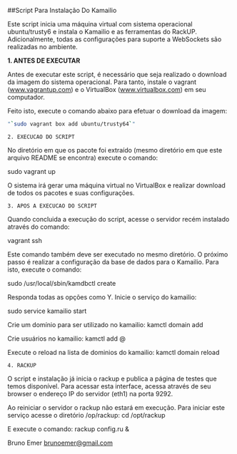 ##Script Para Instalação Do Kamailio


Este script inicia uma máquina virtual com sistema operacional ubuntu/trusty6
e instala o Kamailio e as ferramentas do RackUP. Adicionalmente, todas as 
configurações para suporte a WebSockets são realizadas no ambiente.


**1. ANTES DE EXECUTAR**

Antes de executar este script, é necessário que seja realizado o download
da imagem do sistema operacional. Para tanto, instale o vagrant 
(www.vagrantup.com) e o VirtualBox (www.virtualbox.com) em seu computador.

Feito isto, execute o comando abaixo para efetuar o download da imagem:

```bash
"`sudo vagrant box add ubuntu/trusty64`"
```



	2. EXECUCAO DO SCRIPT

No diretório em que os pacote foi extraído (mesmo diretório em que este
arquivo README se encontra) execute o comando:

sudo vagrant up

O sistema irá gerar uma máquina virtual no VirtualBox e realizar download
de todos os pacotes e suas configurações.




	3. APOS A EXECUCAO DO SCRIPT

Quando concluida a execução do script, acesse o servidor recém instalado
através do comando:

vagrant ssh

Este comando também deve ser executado no mesmo diretório.
O próximo passo é realizar a configuração da base de dados para o Kamailio.
Para isto, execute o comando:

sudo /usr/local/sbin/kamdbctl create

Responda todas as opções como Y.
Inicie o serviço do kamailio:

sudo service kamailio start

Crie um domínio para ser utilizado no kamailio:
kamctl domain add <nome do dominio>

Crie usuários no kamailio:
kamctl add <user>@<dominio> <senha>

Execute o reload na lista de dominios do kamailio:
kamctl domain reload


	4. RACKUP

O script e instalação já inicia o rackup e publica a página de testes que
temos disponível. Para acessar esta interface, acessa através de seu browser
o endereço IP do servidor (eth1) na porta 9292.

Ao reiniciar o servidor o rackup não estará em execução. Para iniciar este 
serviço acesse o diretório /op/rackup:
cd /opt/rackup

E execute o comando:
rackup config.ru &





Bruno Emer
brunoemer@gmail.com

